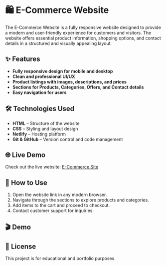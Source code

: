 # 🛍️ E-Commerce Website

The E-Commerce Website is a fully responsive website designed to provide a modern and user-friendly experience for customers and visitors. The website offers essential product information, shopping options, and contact details in a structured and visually appealing layout.

## ✨ Features
-  **Fully responsive design for mobile and desktop**
-  **Clean and professional UI/UX**
-  **Product listings with images, descriptions, and prices**
-  **Sections for Products, Categories, Offers, and Contact details**
-  **Easy navigation for users**

## 🛠️ Technologies Used
-  **HTML** – Structure of the website
-  **CSS** – Styling and layout design
-  **Netlify** – Hosting platform
-  **Git & GitHub** – Version control and code management

## 🌐 Live Demo
Check out the live website:  [E-Commerce Site](https://eduford-for-you.netlify.app/)

## 📌 How to Use
1.  Open the website link in any modern browser.
2.  Navigate through the sections to explore products and categories.
3.  Add items to the cart and proceed to checkout.
4.  Contact customer support for inquiries.

## 🎬 Demo


## 📄 License
This project is for educational and portfolio purposes.


